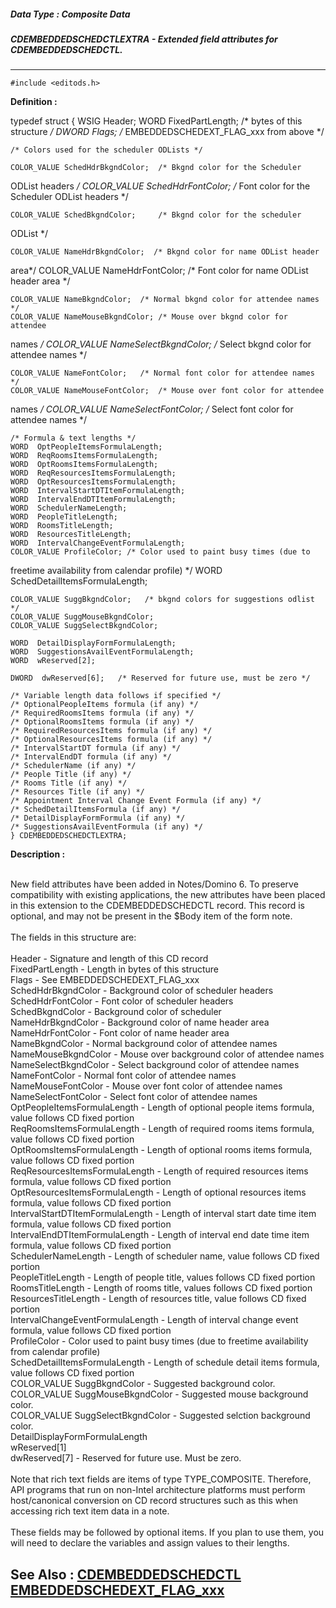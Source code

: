 ##### Data Type : Composite Data
##### CDEMBEDDEDSCHEDCTLEXTRA - Extended field attributes for CDEMBEDDEDSCHEDCTL.
---
```
#include <editods.h>
```

**Definition :**

typedef struct
	{
	WSIG  Header;
	WORD  FixedPartLength;  /* bytes of this structure */
	DWORD  Flags;     /* EMBEDDEDSCHEDEXT_FLAG_xxx from above */

	/* Colors used for the scheduler ODLists */

	COLOR_VALUE SchedHdrBkgndColor;  /* Bkgnd color for the Scheduler 
ODList headers */
	COLOR_VALUE SchedHdrFontColor;  /* Font color for the Scheduler ODList 
headers */

	COLOR_VALUE SchedBkgndColor;     /* Bkgnd color for the scheduler 
ODList */

	COLOR_VALUE NameHdrBkgndColor;  /* Bkgnd color for name ODList header 
area*/
	COLOR_VALUE NameHdrFontColor;  /* Font color for name ODList header 
area */

	COLOR_VALUE NameBkgndColor;  /* Normal bkgnd color for attendee names */
	COLOR_VALUE NameMouseBkgndColor; /* Mouse over bkgnd color for attendee 
names */
	COLOR_VALUE NameSelectBkgndColor; /* Select bkgnd color for attendee 
names */

	COLOR_VALUE NameFontColor;   /* Normal font color for attendee names */
	COLOR_VALUE NameMouseFontColor;  /* Mouse over font color for attendee 
names */
	COLOR_VALUE NameSelectFontColor; /* Select font color for attendee 
names */

	/* Formula & text lengths */
	WORD  OptPeopleItemsFormulaLength;
	WORD  ReqRoomsItemsFormulaLength;
	WORD  OptRoomsItemsFormulaLength;
	WORD  ReqResourcesItemsFormulaLength;
	WORD  OptResourcesItemsFormulaLength;
	WORD  IntervalStartDTItemFormulaLength;
	WORD  IntervalEndDTItemFormulaLength;
	WORD  SchedulerNameLength;
	WORD  PeopleTitleLength;
	WORD  RoomsTitleLength;
	WORD  ResourcesTitleLength;
	WORD  IntervalChangeEventFormulaLength;
	COLOR_VALUE ProfileColor; /* Color used to paint busy times (due to 
freetime availability from calendar profile) */
	WORD  SchedDetailItemsFormulaLength;

	COLOR_VALUE SuggBkgndColor;   /* bkgnd colors for suggestions odlist */
	COLOR_VALUE SuggMouseBkgndColor;
	COLOR_VALUE SuggSelectBkgndColor;

	WORD  DetailDisplayFormFormulaLength;
	WORD  SuggestionsAvailEventFormulaLength;
	WORD  wReserved[2];

	DWORD  dwReserved[6];   /* Reserved for future use, must be zero */

	/* Variable length data follows if specified */
	/* OptionalPeopleItems formula (if any) */
	/* RequiredRoomsItems formula (if any) */
	/* OptionalRoomsItems formula (if any) */
	/* RequiredResourcesItems formula (if any) */
	/* OptionalResourcesItems formula (if any) */
	/* IntervalStartDT formula (if any) */
	/* IntervalEndDT formula (if any) */
	/* SchedulerName (if any) */
	/* People Title (if any) */
	/* Rooms Title (if any) */
	/* Resources Title (if any) */
	/* Appointment Interval Change Event Formula (if any) */
	/* SchedDetailItemsFormula (if any) */
	/* DetailDisplayFormFormula (if any) */
	/* SuggestionsAvailEventFormula (if any) */
	} CDEMBEDDEDSCHEDCTLEXTRA;


**Description :**

<br>
New field attributes have been added in Notes/Domino 6.  To preserve compatibility with existing applications, the new attributes have been placed in this extension to the CDEMBEDDEDSCHEDCTL record.  This record is optional, and may not be present in the $Body item of the form note.<br>
<br>
The fields in this structure are:<br>
<br>
Header - Signature and length of this CD record<br>
FixedPartLength - Length in bytes of this structure<br>
Flags - See EMBEDDEDSCHEDEXT_FLAG_xxx<br>
SchedHdrBkgndColor - Background color of scheduler headers<br>
SchedHdrFontColor - Font color of scheduler headers<br>
SchedBkgndColor - Background color of scheduler <br>
NameHdrBkgndColor - Background color of name header area <br>
NameHdrFontColor - Font color of name header area<br>
NameBkgndColor - Normal background color of attendee names<br>
NameMouseBkgndColor - Mouse over background color of attendee names<br>
NameSelectBkgndColor - Select background color of attendee names<br>
NameFontColor - Normal font color of attendee names<br>
NameMouseFontColor - Mouse over font color of attendee names<br>
NameSelectFontColor - Select font color of attendee names<br>
OptPeopleItemsFormulaLength - Length of optional people items formula, value follows CD fixed portion<br>
ReqRoomsItemsFormulaLength - Length of required rooms items formula, value follows CD fixed portion<br>
OptRoomsItemsFormulaLength - Length of optional rooms items formula, value follows CD fixed portion<br>
ReqResourcesItemsFormulaLength - Length of required resources items formula, value follows CD fixed portion<br>
OptResourcesItemsFormulaLength - Length of optional resources items formula, value follows CD fixed portion<br>
IntervalStartDTItemFormulaLength - Length of interval start date time item formula, value follows CD fixed portion<br>
IntervalEndDTItemFormulaLength - Length of interval end date time item formula, value follows CD fixed portion<br>
SchedulerNameLength - Length of scheduler name, value follows CD fixed portion<br>
PeopleTitleLength - Length of people title, values follows CD fixed portion<br>
RoomsTitleLength - Length of rooms title, values follows CD fixed portion<br>
ResourcesTitleLength - Length of resources title, value follows CD fixed portion<br>
IntervalChangeEventFormulaLength - Length of interval change event formula, value follows CD fixed portion<br>
ProfileColor - Color used to paint busy times (due to freetime availability from calendar profile)<br>
SchedDetailItemsFormulaLength - Length of schedule detail items formula, value follows CD fixed portion<br>
COLOR_VALUE	SuggBkgndColor - Suggested background color.<br>
COLOR_VALUE SuggMouseBkgndColor - Suggested mouse background color.<br>
COLOR_VALUE SuggSelectBkgndColor - Suggested selction background color.<br>
DetailDisplayFormFormulaLength<br>
wReserved[1]<br>
dwReserved[7] - Reserved for future use. Must be zero.<br>
<br>
Note that rich text fields are items of type TYPE_COMPOSITE.  Therefore, API programs that run on non-Intel architecture platforms must perform host/canonical conversion on CD record structures such as this when accessing rich text item data in a note.<br>
<br>
These fields may be followed by optional items. If you plan to use them, you will need to declare the variables and assign values to their lengths.


**See Also :**
[CDEMBEDDEDSCHEDCTL](/domino-c-api-docs/reference/Data/CDEMBEDDEDSCHEDCTL)
[EMBEDDEDSCHEDEXT_FLAG_xxx](/domino-c-api-docs/reference/Symb/EMBEDDEDSCHEDEXT_FLAG_xxx)
---
